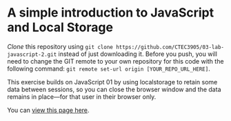 # A simple introduction to JavaScript and Local Storage

*Clone* this repository using `git clone https://github.com/CTEC3905/03-lab-javascript-2.git` instead of just downloading it. Before you push, you will need to change the GIT remote to your own repository for this code with the following command: `git remote set-url origin [YOUR_REPO_URL_HERE]`.

This exercise builds on JavaScript 01 by using localstorage to retain some data between sessions, so you can close the browser window and the data remains in place—for that user in their browser only.

You can [view this page here](https://ctec3905.github.io/03-lab-javascript-2/).